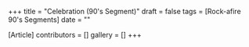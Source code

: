 +++
title = "Celebration (90's Segment)"
draft = false
tags = [Rock-afire 90's Segments]
date = ""

[Article]
contributors = []
gallery = []
+++